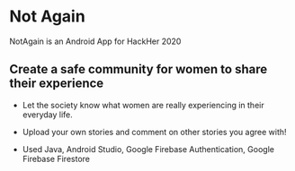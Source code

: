 # Not Again
NotAgain is an Android App for HackHer 2020

## Create a safe community for women to share their experience
* Let the society know what women are really experiencing in their everyday life. 

* Upload your own stories and comment on other stories you agree with!
* Used Java, Android Studio, Google Firebase Authentication, Google Firebase Firestore


